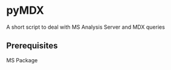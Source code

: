 # pyMDX
A short script to deal with MS Analysis Server and MDX queries

## Prerequisites
MS Package
